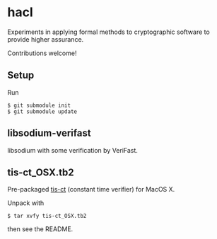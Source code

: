# hacl

Experiments in applying formal methods to cryptographic software to provide higher assurance.

Contributions welcome!

## Setup

Run

```
$ git submodule init
$ git submodule update
```

## libsodium-verifast

libsodium with some verification by VeriFast.

## tis-ct_OSX.tb2

Pre-packaged [tis-ct](http://trust-in-soft.com/tis-ct/) (constant time verifier) for MacOS X.

Unpack with

```$ tar xvfy tis-ct_OSX.tb2```

then see the README.
